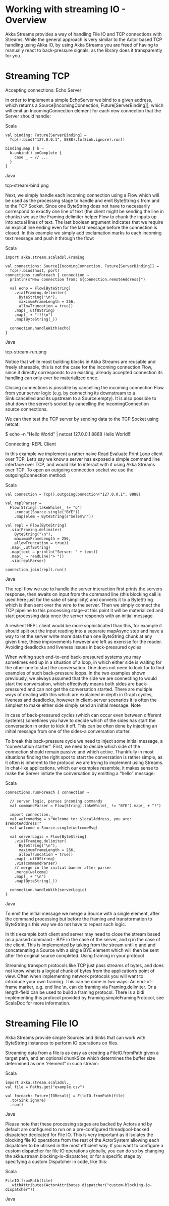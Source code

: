 # Working with streaming IO - Overview

Akka Streams provides a way of handling File IO and TCP connections with Streams. While the general approach is very similar to the Actor based TCP handling using Akka IO, by using Akka Streams you are freed of having to manually react to back-pressure signals, as the library does it transparently for you.

# Streaming TCP
Accepting connections: Echo Server

In order to implement a simple EchoServer we bind to a given address, which returns a Source[IncomingConnection, Future[ServerBinding]], which will emit an IncomingConnection element for each new connection that the Server should handle:

Scala

    val binding: Future[ServerBinding] =
      Tcp().bind("127.0.0.1", 8888).to(Sink.ignore).run()

    binding.map { b ⇒
      b.unbind() onComplete {
        case _ ⇒ // ...
      }
    }

Java

tcp-stream-bind.png

Next, we simply handle each incoming connection using a Flow which will be used as the processing stage to handle and emit ByteString s from and to the TCP Socket. Since one ByteString does not have to necessarily correspond to exactly one line of text (the client might be sending the line in chunks) we use the Framing.delimiter helper Flow to chunk the inputs up into actual lines of text. The last boolean argument indicates that we require an explicit line ending even for the last message before the connection is closed. In this example we simply add exclamation marks to each incoming text message and push it through the flow:

Scala

    import akka.stream.scaladsl.Framing

    val connections: Source[IncomingConnection, Future[ServerBinding]] =
      Tcp().bind(host, port)
    connections runForeach { connection ⇒
      println(s"New connection from: ${connection.remoteAddress}")

      val echo = Flow[ByteString]
        .via(Framing.delimiter(
          ByteString("\n"),
          maximumFrameLength = 256,
          allowTruncation = true))
        .map(_.utf8String)
        .map(_ + "!!!\n")
        .map(ByteString(_))

      connection.handleWith(echo)
    }

Java

tcp-stream-run.png

Notice that while most building blocks in Akka Streams are reusable and freely shareable, this is not the case for the incoming connection Flow, since it directly corresponds to an existing, already accepted connection its handling can only ever be materialized once.

Closing connections is possible by cancelling the incoming connection Flow from your server logic (e.g. by connecting its downstream to a Sink.cancelled and its upstream to a Source.empty). It is also possible to shut down the server’s socket by cancelling the IncomingConnection source connections.

We can then test the TCP server by sending data to the TCP Socket using netcat:

$ echo -n "Hello World" | netcat 127.0.0.1 8888
Hello World!!!

Connecting: REPL Client

In this example we implement a rather naive Read Evaluate Print Loop client over TCP. Let’s say we know a server has exposed a simple command line interface over TCP, and would like to interact with it using Akka Streams over TCP. To open an outgoing connection socket we use the outgoingConnection method:

Scala

    val connection = Tcp().outgoingConnection("127.0.0.1", 8888)

    val replParser =
      Flow[String].takeWhile(_ != "q")
        .concat(Source.single("BYE"))
        .map(elem ⇒ ByteString(s"$elem\n"))

    val repl = Flow[ByteString]
      .via(Framing.delimiter(
        ByteString("\n"),
        maximumFrameLength = 256,
        allowTruncation = true))
      .map(_.utf8String)
      .map(text ⇒ println("Server: " + text))
      .map(_ ⇒ readLine("> "))
      .via(replParser)

    connection.join(repl).run()

Java

The repl flow we use to handle the server interaction first prints the servers response, then awaits on input from the command line (this blocking call is used here just for the sake of simplicity) and converts it to a ByteString which is then sent over the wire to the server. Then we simply connect the TCP pipeline to this processing stage–at this point it will be materialized and start processing data once the server responds with an initial message.

A resilient REPL client would be more sophisticated than this, for example it should split out the input reading into a separate mapAsync step and have a way to let the server write more data than one ByteString chunk at any given time, these improvements however are left as exercise for the reader.
Avoiding deadlocks and liveness issues in back-pressured cycles

When writing such end-to-end back-pressured systems you may sometimes end up in a situation of a loop, in which either side is waiting for the other one to start the conversation. One does not need to look far to find examples of such back-pressure loops. In the two examples shown previously, we always assumed that the side we are connecting to would start the conversation, which effectively means both sides are back-pressured and can not get the conversation started. There are multiple ways of dealing with this which are explained in depth in Graph cycles, liveness and deadlocks, however in client-server scenarios it is often the simplest to make either side simply send an initial message.
Note

In case of back-pressured cycles (which can occur even between different systems) sometimes you have to decide which of the sides has start the conversation in order to kick it off. This can be often done by injecting an initial message from one of the sides–a conversation starter.

To break this back-pressure cycle we need to inject some initial message, a “conversation starter”. First, we need to decide which side of the connection should remain passive and which active. Thankfully in most situations finding the right spot to start the conversation is rather simple, as it often is inherent to the protocol we are trying to implement using Streams. In chat-like applications, which our examples resemble, it makes sense to make the Server initiate the conversation by emitting a “hello” message:

Scala


    connections.runForeach { connection ⇒

      // server logic, parses incoming commands
      val commandParser = Flow[String].takeWhile(_ != "BYE").map(_ + "!")

      import connection._
      val welcomeMsg = s"Welcome to: $localAddress, you are: $remoteAddress!"
      val welcome = Source.single(welcomeMsg)

      val serverLogic = Flow[ByteString]
        .via(Framing.delimiter(
          ByteString("\n"),
          maximumFrameLength = 256,
          allowTruncation = true))
        .map(_.utf8String)
        .via(commandParser)
        // merge in the initial banner after parser
        .merge(welcome)
        .map(_ + "\n")
        .map(ByteString(_))

      connection.handleWith(serverLogic)
    }

Java

To emit the initial message we merge a Source with a single element, after the command processing but before the framing and transformation to ByteString s this way we do not have to repeat such logic.

In this example both client and server may need to close the stream based on a parsed command - BYE in the case of the server, and q in the case of the client. This is implemented by taking from the stream until q and and concatenating a Source with a single BYE element which will then be sent after the original source completed.
Using framing in your protocol

Streaming transport protocols like TCP just pass streams of bytes, and does not know what is a logical chunk of bytes from the application’s point of view. Often when implementing network protocols you will want to introduce your own framing. This can be done in two ways: An end-of-frame marker, e.g. end line \n, can do framing via Framing.delimiter. Or a length-field can be used to build a framing protocol. There is a bidi implementing this protocol provided by Framing.simpleFramingProtocol, see ScalaDoc for more information.

# Streaming File IO

Akka Streams provide simple Sources and Sinks that can work with ByteString instances to perform IO operations on files.

Streaming data from a file is as easy as creating a FileIO.fromPath given a target path, and an optional chunkSize which determines the buffer size determined as one “element” in such stream:

Scala

    import akka.stream.scaladsl._
    val file = Paths.get("example.csv")

    val foreach: Future[IOResult] = FileIO.fromPath(file)
      .to(Sink.ignore)
      .run()

Java

Please note that these processing stages are backed by Actors and by default are configured to run on a pre-configured threadpool-backed dispatcher dedicated for File IO. This is very important as it isolates the blocking file IO operations from the rest of the ActorSystem allowing each dispatcher to be utilised in the most efficient way. If you want to configure a custom dispatcher for file IO operations globally, you can do so by changing the akka.stream.blocking-io-dispatcher, or for a specific stage by specifying a custom Dispatcher in code, like this:

Scala

    FileIO.fromPath(file)
      .withAttributes(ActorAttributes.dispatcher("custom-blocking-io-dispatcher"))

Java

